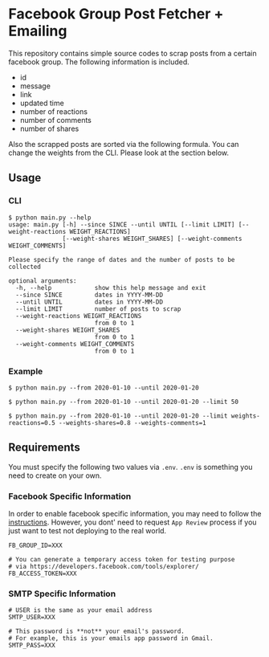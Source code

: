 # Facebook Group Post Fetcher + Emailing

This repository contains simple source codes to scrap posts from a certain facebook group. The following information is included.

- id
- message
- link
- updated time
- number of reactions
- number of comments
- number of shares

Also the scrapped posts are sorted via the following formula. You can change the weights from the CLI. Please look at the section below.

## Usage

### CLI
```shell
$ python main.py --help
usage: main.py [-h] --since SINCE --until UNTIL [--limit LIMIT] [--weight-reactions WEIGHT_REACTIONS]
               [--weight-shares WEIGHT_SHARES] [--weight-comments WEIGHT_COMMENTS]

Please specify the range of dates and the number of posts to be collected

optional arguments:
  -h, --help            show this help message and exit
  --since SINCE         dates in YYYY-MM-DD
  --until UNTIL         dates in YYYY-MM-DD
  --limit LIMIT         number of posts to scrap
  --weight-reactions WEIGHT_REACTIONS
                        from 0 to 1
  --weight-shares WEIGHT_SHARES
                        from 0 to 1
  --weight-comments WEIGHT_COMMENTS
                        from 0 to 1
```

### Example
```shell
$ python main.py --from 2020-01-10 --until 2020-01-20
```

```shell
$ python main.py --from 2020-01-10 --until 2020-01-20 --limit 50
```

```shell
$ python main.py --from 2020-01-10 --until 2020-01-20 --limit weights-reactions=0.5 --weights-shares=0.8 --weights-comments=1
```

## Requirements

You must specify the following two values via `.env`. `.env` is something you need to create on your own.

### Facebook Specific Information

In order to enable facebook specific information, you may need to follow the [instructions](https://developers.facebook.com/docs/groups-api/). However, you dont' need to request `App Review` process if you just want to test not deploying to the real world. 

```
FB_GROUP_ID=XXX

# You can generate a temporary access token for testing purpose
# via https://developers.facebook.com/tools/explorer/
FB_ACCESS_TOKEN=XXX
```

### SMTP Specific Information
```
# USER is the same as your email address
SMTP_USER=XXX

# This password is **not** your email's password. 
# For example, this is your emails app password in Gmail.
SMTP_PASS=XXX
```